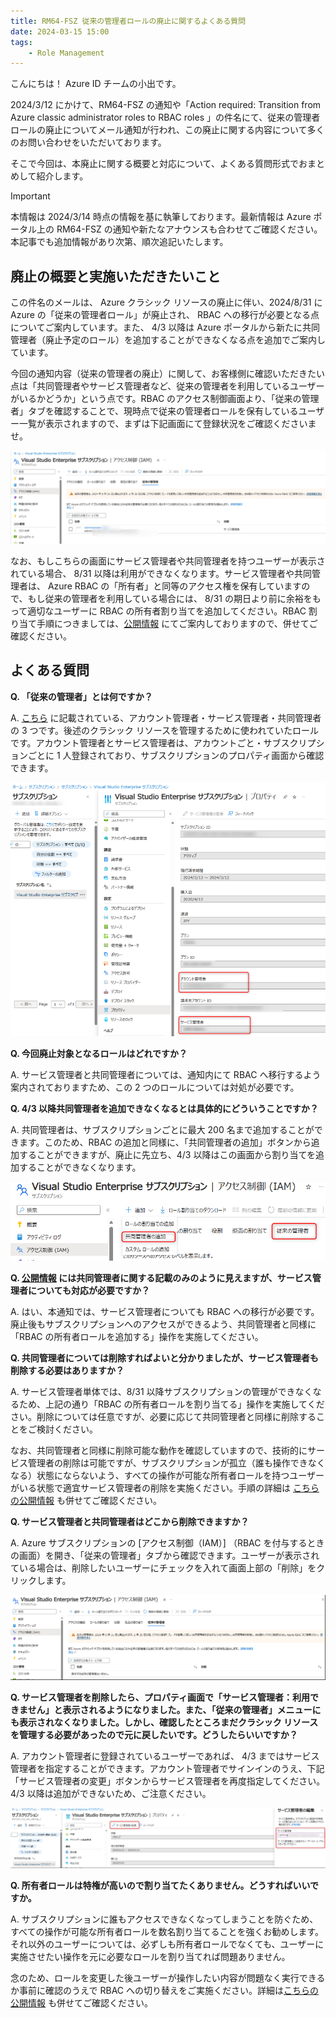 ```yaml
---
title: RM64-FSZ 従来の管理者ロールの廃止に関するよくある質問
date: 2024-03-15 15:00
tags:
    - Role Management
---
```


こんにちは！ Azure ID チームの小出です。

2024/3/12 にかけて、RM64-FSZ の通知や「Action required: Transition from Azure classic administrator roles to RBAC roles 」の件名にて、従来の管理者ロールの廃止についてメール通知が行われ、この廃止に関する内容について多くのお問い合わせをいただいております。

そこで今回は、本廃止に関する概要と対応について、よくある質問形式でおまとめして紹介します。

> [!IMPORTANT]
> 本情報は 2024/3/14 時点の情報を基に執筆しております。最新情報は Azure ポータル上の RM64-FSZ の通知や新たなアナウンスも合わせてご確認ください。本記事でも追加情報があり次第、順次追記いたします。

## 廃止の概要と実施いただきたいこと

この件名のメールは、 Azure クラシック リソースの廃止に伴い、2024/8/31 に Azure の「従来の管理者ロール」が廃止され、 RBAC への移行が必要となる点についてご案内しています。また、 4/3 以降は Azure ポータルから新たに共同管理者（廃止予定のロール）を追加することができなくなる点を追加でご案内しています。
 
今回の通知内容（従来の管理者の廃止）に関して、お客様側に確認いただきたい点は「共同管理者やサービス管理者など、従来の管理者を利用しているユーザーがいるかどうか」という点です。RBAC のアクセス制御画面より、「従来の管理者」タブを確認することで、現時点で従来の管理者ロールを保有しているユーザー一覧が表示されますので、まずは下記画面にて登録状況をご確認くださいませ。

![](./rm64-fsz-info/rm64-fsz-info1.png)
 
なお、もしこちらの画面にサービス管理者や共同管理者を持つユーザーが表示されている場合、 8/31 以降は利用ができなくなります。サービス管理者や共同管理者は、 Azure RBAC の「所有者」と同等のアクセス権を保有していますので、もし従来の管理者を利用している場合には、 8/31 の期日より前に余裕をもって適切なユーザーに RBAC の所有者割り当てを追加してください。RBAC 割り当て手順につきましては、[公開情報](https://learn.microsoft.com/ja-jp/azure/role-based-access-control/quickstart-assign-role-user-portal#grant-access) にてご案内しておりますので、併せてご確認ください。

## よくある質問

**Q. 「従来の管理者」とは何ですか？**

A. [こちら](https://learn.microsoft.com/ja-jp/azure/role-based-access-control/rbac-and-directory-admin-roles#classic-subscription-administrator-roles) に記載されている、アカウント管理者・サービス管理者・共同管理者の 3 つです。後述のクラシック リソースを管理するために使われていたロールです。アカウント管理者とサービス管理者は、アカウントごと・サブスクリプションごとに 1 人登録されており、サブスクリプションのプロパティ画面から確認できます。

![](./rm64-fsz-info/rm64-fsz-info2.png)

**Q. 今回廃止対象となるロールはどれですか？**

A. サービス管理者と共同管理者については、通知内にて RBAC へ移行するよう案内されておりますため、この 2 つのロールについては対処が必要です。

**Q. 4/3 以降共同管理者を追加できなくなるとは具体的にどういうことですか？**

A. 共同管理者は、サブスクリプションごとに最大 200 名まで追加することができます。このため、RBAC の追加と同様に、「共同管理者の追加」ボタンから追加することができますが、廃止に先立ち、4/3 以降はこの画面から割り当てを追加することができなくなります。

![](./rm64-fsz-info/rm64-fsz-info3.png)

**Q. [公開情報](https://learn.microsoft.com/ja-jp/azure/role-based-access-control/classic-administrators) には共同管理者に関する記載のみのように見えますが、サービス管理者についても対応が必要ですか？**

A. はい、本通知では、サービス管理者についても RBAC への移行が必要です。廃止後もサブスクリプションへのアクセスができるよう、共同管理者と同様に「RBAC の所有者ロールを追加する」操作を実施してください。

**Q. 共同管理者については削除すればよいと分かりましたが、サービス管理者も削除する必要はありますか？**

A. サービス管理者単体では、8/31 以降サブスクリプションの管理ができなくなるため、上記の通り「RBAC の所有者ロールを割り当てる」操作を実施してください。削除については任意ですが、必要に応じて共同管理者と同様に削除することをご検討ください。

なお、共同管理者と同様に削除可能な動作を確認していますので、技術的にサービス管理者の削除は可能ですが、サブスクリプションが孤立（誰も操作できなくなる）状態にならないよう、すべての操作が可能な所有者ロールを持つユーザーがいる状態で適宜サービス管理者の削除を実施ください。手順の詳細は [こちらの公開情報](https://learn.microsoft.com/ja-jp/azure/role-based-access-control/classic-administrators) も併せてご確認ください。

**Q. サービス管理者と共同管理者はどこから削除できますか？**

A. Azure サブスクリプションの [アクセス制御（IAM）] （RBAC を付与するときの画面）を開き、「従来の管理者」タブから確認できます。ユーザーが表示されている場合は、削除したいユーザーにチェックを入れて画面上部の「削除」をクリックします。

![](./rm64-fsz-info/rm64-fsz-info4.png)

**Q. サービス管理者を削除したら、プロパティ画面で「サービス管理者：利用できません」と表示されるようになりました。また、「従来の管理者」メニューにも表示されなくなりました。しかし、確認したところまだクラシック リソースを管理する必要があったので元に戻したいです。どうしたらいいですか？**

A. アカウント管理者に登録されているユーザーであれば、 4/3 まではサービス管理者を指定することができます。アカウント管理者でサインインのうえ、下記「サービス管理者の変更」ボタンからサービス管理者を再度指定してください。 4/3 以降は追加ができないため、ご注意ください。

![](./rm64-fsz-info/rm64-fsz-info5.png)

**Q. 所有者ロールは特権が高いので割り当てたくありません。どうすればいいですか。**

A. サブスクリプションに誰もアクセスできなくなってしまうことを防ぐため、すべての操作が可能な所有者ロールを数名割り当てることを強くお勧めします。それ以外のユーザーについては、必ずしも所有者ロールでなくても、ユーザーに実施させたい操作を元に必要なロールを割り当てれば問題ありません。

念のため、ロールを変更した後ユーザーが操作したい内容が問題なく実行できるか事前に確認のうえで RBAC への切り替えをご実施ください。詳細は[こちらの公開情報](https://learn.microsoft.com/ja-jp/azure/role-based-access-control/classic-administrators) も併せてご確認ください。
